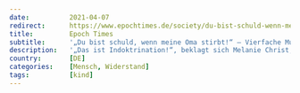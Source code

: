 ```yaml
---
date:          2021-04-07
redirect:      https://www.epochtimes.de/society/du-bist-schuld-wenn-meine-oma-stirbt-vierfache-mutter-kritisiert-politischen-druck-auf-kinder-a3485498.html
title:         Epoch Times
subtitle:      '„Du bist schuld, wenn meine Oma stirbt!“ – Vierfache Mutter kritisiert politischen Druck auf Kinder'
description:   '„Das ist Indoktrination!“, beklagt sich Melanie Christ, vierfache Mutter aus Nordrhein-Westfalen, über die Machenschaften, denen ihre Kinder seit der Corona-Krise ausgesetzt sind. Anlass ihres Gesprächs mit der Epoch Times war ein Pixi-Buch, das ihr Sohn vom Kindergarten mitbrachte.'
country:       [DE]
categories:    [Mensch, Widerstand]
tags:          [kind]
---
```

